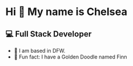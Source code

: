 # Hi 👋 My name is Chelsea 

## :computer: Full Stack Developer

- :round_pushpin: I am based in DFW.
- :dog: Fun fact: I have a Golden Doodle named Finn
